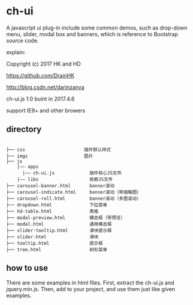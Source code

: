 # ch-ui
A javascript ui plug-in include some common demos, such as drop-down menu, slider, modal box and banners, which is reference to Bootstrap source code.

explain:

 Copyright (c) 2017 HK and HD

 https://github.com/DrainHK
 
 http://blog.csdn.net/darinzanya
 
 ch-ui.js 1.0 buint in 2017.4.6

 support IE9+ and other browers

## directory
```

├── css                      插件默认样式
├── imgs                     图片
├── js                      
    |—— apps                
      |—— ch-ui.js             插件核心JS文件
    |—— libs                   依赖JS文件
├── carousel-banner.html       banner滚动
├── carousel-indicate.html     banner滚动（带缩略图）
├── carousel-roll.html         banner滚动（多图滚动）
├── dropdown.html              下拉菜单
├── hd-table.html              表格
├── modal-preview.html         模态框（带预览）
├── modal.html                 通用模态框
├── slider-tooltip.html        滑块提示框
├── slider.html                滑块
├── tooltip.html               提示框
├── tree.html                  树形菜单
```

## how to use

There are some examples in html files.
First, extract the ch-ui.js and jquery.min.js.
Then, add to your project, and use them just like given examples.
